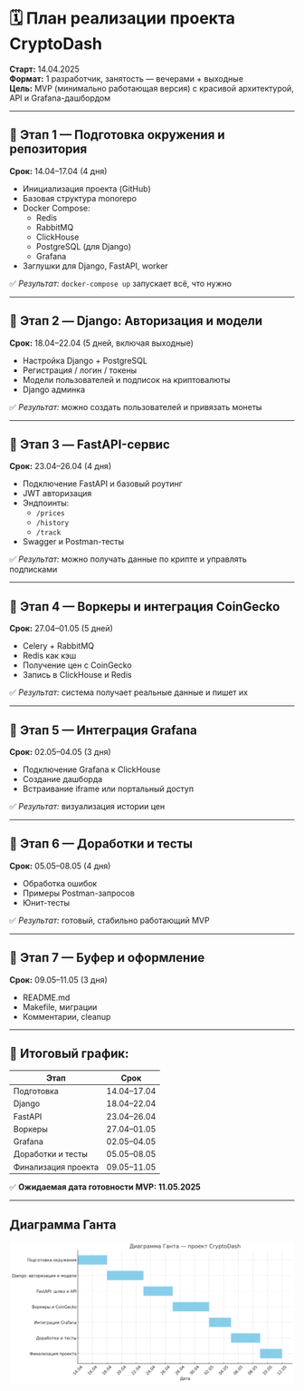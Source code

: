 
# 🗓️ План реализации проекта CryptoDash

**Старт:** 14.04.2025  
**Формат:** 1 разработчик, занятость — вечерами + выходные  
**Цель:** MVP (минимально работающая версия) с красивой архитектурой, API и Grafana-дашбордом

---

## 🔹 Этап 1 — Подготовка окружения и репозитория
**Срок:** 14.04–17.04 (4 дня)
- Инициализация проекта (GitHub)
- Базовая структура monorepo
- Docker Compose:
  - Redis
  - RabbitMQ
  - ClickHouse
  - PostgreSQL (для Django)
  - Grafana
- Заглушки для Django, FastAPI, worker

✅ _Результат:_ `docker-compose up` запускает всё, что нужно

---

## 🔹 Этап 2 — Django: Авторизация и модели
**Срок:** 18.04–22.04 (5 дней, включая выходные)
- Настройка Django + PostgreSQL
- Регистрация / логин / токены
- Модели пользователей и подписок на криптовалюты
- Django админка

✅ _Результат:_ можно создать пользователей и привязать монеты

---

## 🔹 Этап 3 — FastAPI-сервис
**Срок:** 23.04–26.04 (4 дня)
- Подключение FastAPI и базовый роутинг
- JWT авторизация
- Эндпоинты:
  - `/prices`
  - `/history`
  - `/track`
- Swagger и Postman-тесты

✅ _Результат:_ можно получать данные по крипте и управлять подписками

---

## 🔹 Этап 4 — Воркеры и интеграция CoinGecko
**Срок:** 27.04–01.05 (5 дней)
- Celery + RabbitMQ
- Redis как кэш
- Получение цен с CoinGecko
- Запись в ClickHouse и Redis

✅ _Результат:_ система получает реальные данные и пишет их

---

## 🔹 Этап 5 — Интеграция Grafana
**Срок:** 02.05–04.05 (3 дня)
- Подключение Grafana к ClickHouse
- Создание дашборда
- Встраивание iframe или портальный доступ

✅ _Результат:_ визуализация истории цен

---

## 🔹 Этап 6 — Доработки и тесты
**Срок:** 05.05–08.05 (4 дня)
- Обработка ошибок
- Примеры Postman-запросов
- Юнит-тесты

✅ _Результат:_ готовый, стабильно работающий MVP

---

## 🔹 Этап 7 — Буфер и оформление
**Срок:** 09.05–11.05 (3 дня)
- README.md
- Makefile, миграции
- Комментарии, cleanup

---

## 📅 Итоговый график:

| Этап                 | Срок         |
|----------------------|--------------|
| Подготовка           | 14.04–17.04  |
| Django               | 18.04–22.04  |
| FastAPI              | 23.04–26.04  |
| Воркеры              | 27.04–01.05  |
| Grafana              | 02.05–04.05  |
| Доработки и тесты    | 05.05–08.05  |
| Финализация проекта  | 09.05–11.05  |

✅ **Ожидаемая дата готовности MVP: 11.05.2025**

---

## Диаграмма Ганта

![img.png](gantt_chart.png)
